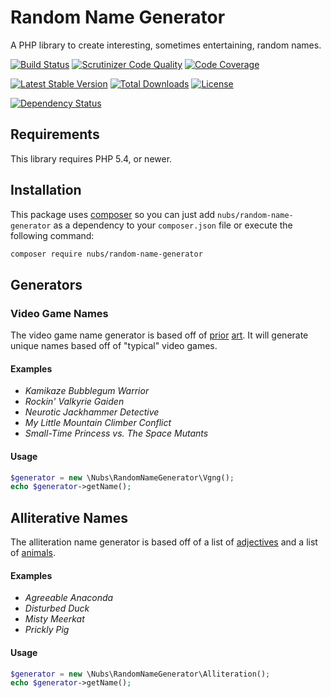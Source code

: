 # Random Name Generator
A PHP library to create interesting, sometimes entertaining, random names.

[![Build Status](http://img.shields.io/travis/nubs/random-name-generator.svg?style=flat)](https://travis-ci.org/nubs/random-name-generator)
[![Scrutinizer Code Quality](http://img.shields.io/scrutinizer/g/nubs/random-name-generator.svg?style=flat)](https://scrutinizer-ci.com/g/nubs/random-name-generator/)
[![Code Coverage](http://img.shields.io/coveralls/nubs/random-name-generator.svg?style=flat)](https://coveralls.io/r/nubs/random-name-generator)

[![Latest Stable Version](http://img.shields.io/packagist/v/nubs/random-name-generator.svg?style=flat)](https://packagist.org/packages/nubs/random-name-generator)
[![Total Downloads](http://img.shields.io/packagist/dt/nubs/random-name-generator.svg?style=flat)](https://packagist.org/packages/nubs/random-name-generator)
[![License](http://img.shields.io/packagist/l/nubs/random-name-generator.svg?style=flat)](https://packagist.org/packages/nubs/random-name-generator)

[![Dependency Status](https://www.versioneye.com/user/projects/537d561814c15855aa000019/badge.svg?style=flat)](https://www.versioneye.com/user/projects/537d561814c15855aa000019)

## Requirements
This library requires PHP 5.4, or newer.

## Installation
This package uses [composer](https://getcomposer.org) so you can just add
`nubs/random-name-generator` as a dependency to your `composer.json` file or
execute the following command:

```bash
composer require nubs/random-name-generator
```

## Generators

### Video Game Names
The video game name generator is based off of [prior](http://videogamena.me/) [art](https://github.com/nullpuppy/vgng).  It will generate unique names based off of "typical" video games.

#### Examples
* *Kamikaze Bubblegum Warrior*
* *Rockin' Valkyrie Gaiden*
* *Neurotic Jackhammer Detective*
* *My Little Mountain Climber Conflict*
* *Small-Time Princess vs. The Space Mutants*

#### Usage
```php
$generator = new \Nubs\RandomNameGenerator\Vgng();
echo $generator->getName();
```

## Alliterative Names
The alliteration name generator is based off of a list of [adjectives](http://grammar.yourdictionary.com/parts-of-speech/adjectives/list-of-adjective-words.html) and a list of [animals](https://animalcorner.co.uk/animals/).

#### Examples
* *Agreeable Anaconda*
* *Disturbed Duck*
* *Misty Meerkat*
* *Prickly Pig*

#### Usage
```php
$generator = new \Nubs\RandomNameGenerator\Alliteration();
echo $generator->getName();
```
